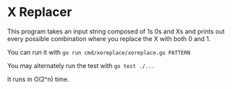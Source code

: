 # X Replacer

This program takes an input string composed of 1s 0s and Xs and prints out every possible combination where you replace the X with both 0 and 1.

You can run it with `go run cmd/xoreplace/xoreplace.go PATTERN`

You may alternately run the test with `go test ./...`

It runs in O(2^n) time.
